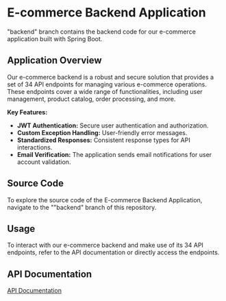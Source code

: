 
# E-commerce Backend Application

"backend" branch contains the backend code for our e-commerce application built with Spring Boot.

## Application Overview

Our e-commerce backend is a robust and secure solution that provides a set of 34 API endpoints for managing various e-commerce operations. These endpoints cover a wide range of functionalities, including user management, product catalog, order processing, and more.

**Key Features:**

- **JWT Authentication:** Secure user authentication and authorization.
- **Custom Exception Handling:** User-friendly error messages.
- **Standardized Responses:** Consistent response types for API interactions.
- **Email Verification:** The application sends email notifications for user account validation.

## Source Code

To explore the source code of the E-commerce Backend Application, navigate to the ""backend" branch of this repository.

## Usage

To interact with our e-commerce backend and make use of its 34 API endpoints, refer to the API documentation or directly access the endpoints.

## API Documentation

[API Documentation](https://drive.google.com/file/d/19EH3BcFDHHKy0AH_au3QAsOMh1rh05vq/view?usp=sharing)

